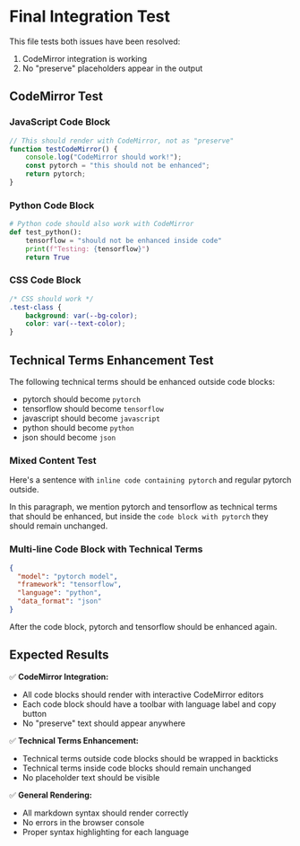 # Final Integration Test

This file tests both issues have been resolved:
1. CodeMirror integration is working
2. No "preserve" placeholders appear in the output

## CodeMirror Test

### JavaScript Code Block
```javascript
// This should render with CodeMirror, not as "preserve"
function testCodeMirror() {
    console.log("CodeMirror should work!");
    const pytorch = "this should not be enhanced";
    return pytorch;
}
```

### Python Code Block
```python
# Python code should also work with CodeMirror
def test_python():
    tensorflow = "should not be enhanced inside code"
    print(f"Testing: {tensorflow}")
    return True
```

### CSS Code Block
```css
/* CSS should work */
.test-class {
    background: var(--bg-color);
    color: var(--text-color);
}
```

## Technical Terms Enhancement Test

The following technical terms should be enhanced outside code blocks:
- pytorch should become `pytorch`
- tensorflow should become `tensorflow`
- javascript should become `javascript`
- python should become `python`
- json should become `json`

### Mixed Content Test

Here's a sentence with `inline code containing pytorch` and regular pytorch outside.

In this paragraph, we mention pytorch and tensorflow as technical terms that should be enhanced, but inside the `code block with pytorch` they should remain unchanged.

### Multi-line Code Block with Technical Terms

```json
{
  "model": "pytorch model",
  "framework": "tensorflow",
  "language": "python",
  "data_format": "json"
}
```

After the code block, pytorch and tensorflow should be enhanced again.

## Expected Results

✅ **CodeMirror Integration:**
- All code blocks should render with interactive CodeMirror editors
- Each code block should have a toolbar with language label and copy button
- No "preserve" text should appear anywhere

✅ **Technical Terms Enhancement:**
- Technical terms outside code blocks should be wrapped in backticks
- Technical terms inside code blocks should remain unchanged
- No placeholder text should be visible

✅ **General Rendering:**
- All markdown syntax should render correctly
- No errors in the browser console
- Proper syntax highlighting for each language